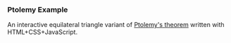 ### Ptolemy Example
An interactive equilateral triangle variant of [Ptolemy's theorem](https://en.wikipedia.org/wiki/Ptolemy's_theorem#Equilateral_triangle) written with HTML+CSS+JavaScript.

